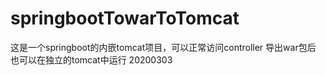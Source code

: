 # springbootTowarToTomcat
这是一个springboot的内嵌tomcat项目，可以正常访问controller
导出war包后 也可以在独立的tomcat中运行
20200303

